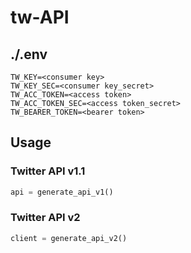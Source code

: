 # tw-API

## ./.env
```text
TW_KEY=<consumer key>
TW_KEY_SEC=<consumer key_secret>
TW_ACC_TOKEN=<access token>
TW_ACC_TOKEN_SEC=<access token_secret>
TW_BEARER_TOKEN=<bearer token>
```

## Usage

### Twitter API v1.1
```python
api = generate_api_v1()
```

### Twitter API v2
```python
client = generate_api_v2()
```
